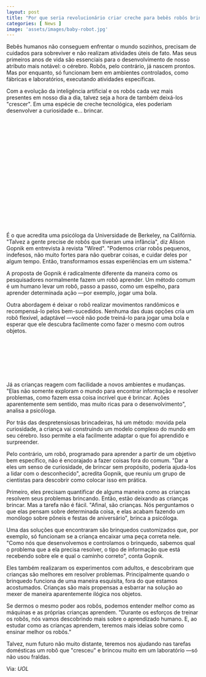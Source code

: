 ```yaml
---
layout: post
title: "Por que seria revolucionário criar creche para bebês robôs brincarem"
categories: [ News ]
image: 'assets/images/baby-robot.jpg'
---
```


Bebês humanos não conseguem enfrentar o mundo sozinhos, precisam de cuidados para sobreviver e não realizam atividades úteis de fato. Mas seus primeiros anos de vida são essenciais para o desenvolvimento de nosso atributo mais notável: o cérebro. Robôs, pelo contrário, já nascem prontos. Mas por enquanto, só funcionam bem em ambientes controlados, como fábricas e laboratórios, executando atividades específicas.

Com a evolução da inteligência artificial e os robôs cada vez mais presentes em nosso dia a dia, talvez seja a hora de também deixá-los "crescer". Em uma espécie de creche tecnológica, eles poderiam desenvolver a curiosidade e... brincar.

<!-- QUADRADO -->
<script async src="//pagead2.googlesyndication.com/pagead/js/adsbygoogle.js"></script>
<ins class="adsbygoogle"
style="display:inline-block;width:336px;height:280px"
data-ad-client="ca-pub-2838251107855362"
data-ad-slot="5351066970"></ins>
<script>
(adsbygoogle = window.adsbygoogle || []).push({});
</script>

É o que acredita uma psicóloga da Universidade de Berkeley, na Califórnia. "Talvez a gente precise de robôs que tiveram uma infância", diz Alison Gopnik em entrevista à revista "Wired". "Podemos criar robôs pequenos, indefesos, não muito fortes para não quebrar coisas, e cuidar deles por algum tempo. Então, transformamos essas experiências em um sistema."

A proposta de Gopnik é radicalmente diferente da maneira como os pesquisadores normalmente fazem um robô aprender. Um método comum é um humano levar um robô, passo a passo, como um espelho, para aprender determinada ação —por exemplo, jogar uma bola.

Outra abordagem é deixar o robô realizar movimentos randômicos e recompensá-lo pelos bem-sucedidos. Nenhuma das duas opções cria um robô flexível, adaptável —você não pode treiná-lo para jogar uma bola e esperar que ele descubra facilmente como fazer o mesmo com outros objetos.

<!-- MINI ANÚNCIO -->
<script async src="//pagead2.googlesyndication.com/pagead/js/adsbygoogle.js"></script>
<!-- Games Root -->
<ins class="adsbygoogle"
style="display:inline-block;width:730px;height:95px"
data-ad-client="ca-pub-2838251107855362"
data-ad-slot="5351066970"></ins>
<script>
(adsbygoogle = window.adsbygoogle || []).push({});
</script>

Já as crianças reagem com facilidade a novos ambientes e mudanças. "Elas não somente exploram o mundo para encontrar informação e resolver problemas, como fazem essa coisa incrível que é brincar. Ações aparentemente sem sentido, mas muito ricas para o desenvolvimento", analisa a psicóloga.

Por trás das despretensiosas brincadeiras, há um método: movida pela curiosidade, a criança vai construindo um modelo complexo do mundo em seu cérebro. Isso permite a ela facilmente adaptar o que foi aprendido e surpreender.

Pelo contrário, um robô, programado para aprender a partir de um objetivo bem específico, não é encorajado a fazer coisas fora do comum. "Dar a eles um senso de curiosidade, de brincar sem propósito, poderia ajuda-los a lidar com o desconhecido", acredita Gopnik, que reuniu um grupo de cientistas para descobrir como colocar isso em prática.

<!-- RETANGULO LARGO 2 -->
<script async src="//pagead2.googlesyndication.com/pagead/js/adsbygoogle.js"></script>
<ins class="adsbygoogle"
style="display:block; text-align:center;"
data-ad-layout="in-article"
data-ad-format="fluid"
data-ad-client="ca-pub-2838251107855362"
data-ad-slot="8549252987"></ins>
<script>
(adsbygoogle = window.adsbygoogle || []).push({});
</script>

Primeiro, eles precisam quantificar de alguma maneira como as crianças resolvem seus problemas brincando. Então, estão deixando as crianças brincar. Mas a tarefa não é fácil. "Afinal, são crianças. Nós perguntamos o que elas pensam sobre determinada coisa, e elas acabam fazendo um monólogo sobre pôneis e festas de aniversário", brinca a psicóloga.

Uma das soluções que encontraram são brinquedos customizados que, por exemplo, só funcionam se a criança encaixar uma peça correta nele. "Como nós que desenvolvemos e controlamos o brinquedo, sabemos qual o problema que a ela precisa resolver, o tipo de informação que está recebendo sobre ele e qual o caminho correto", conta Gopnik.

<!-- RETANGULO LARGO -->
<script async src="https://pagead2.googlesyndication.com/pagead/js/adsbygoogle.js"></script>
<!-- Informat -->
<ins class="adsbygoogle"
style="display:block"
data-ad-client="ca-pub-2838251107855362"
data-ad-slot="2327980059"
data-ad-format="auto"
data-full-width-responsive="true"></ins>
<script>
(adsbygoogle = window.adsbygoogle || []).push({});
</script>

Eles também realizaram os experimentos com adultos, e descobriram que crianças são melhores em resolver problemas. Principalmente quando o brinquedo funciona de uma maneira esquisita, fora do que estamos acostumados. Crianças são mais propensas a esbarrar na solução ao mexer de maneira aparentemente ilógica nos objetos.

Se dermos o mesmo poder aos robôs, podemos entender melhor como as máquinas e as próprias crianças aprendem. "Durante os esforços de treinar os robôs, nós vamos descobrindo mais sobre o aprendizado humano. E, ao estudar como as crianças aprendem, teremos mais ideias sobre como ensinar melhor os robôs."

Talvez, num futuro não muito distante, teremos nos ajudando nas tarefas domésticas um robô que "cresceu" e brincou muito em um laboratório —só não usou fraldas.

Via: *UOL*

